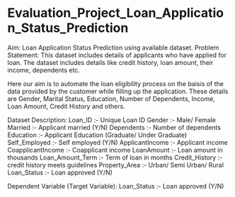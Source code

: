 # Evaluation_Project_Loan_Application_Status_Prediction
Aim: Loan Application Status Prediction using available dataset.
Problem Statement:
This dataset includes details of applicants who have applied for loan. The dataset includes details like credit history, loan amount, their income, dependents etc.

Here our aim is to automate the loan eligibility process on the baisis of the data provided by the customer while filling up the application. These details are Gender, Marital Status, Education, Number of Dependents, Income, Loan Amount, Credit History and others.

Dataset Description:
Loan_ID :- Unique Loan ID
Gender :- Male/ Female
Married :- Applicant married (Y/N)
Dependents :- Number of dependents
Education :- Applicant Education (Graduate/ Under Graduate)
Self_Employed :- Self employed (Y/N)
ApplicantIncome :- Applicant income
CoapplicantIncome :- Coapplicant income
LoanAmount :- Loan amount in thousands
Loan_Amount_Term :- Term of loan in months
Credit_History :- credit history meets guidelines
Property_Area :- Urban/ Semi Urban/ Rural
Loan_Status :- Loan approved (Y/N)

Dependent Variable (Target Variable):
Loan_Status :- Loan approved (Y/N)
